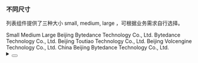 ### 不同尺寸

列表组件提供了三种大小 <yc-tag>small, medium, large </yc-tag>，可根据业务需求自行选择。

<div class="cell-demo vp-raw">
  <yc-space
    direction="vertical"
    size="large">
    <yc-radio-group
      v-model="size"
      type="button">
      <yc-radio value="small">Small</yc-radio>
      <yc-radio value="medium">Medium</yc-radio>
      <yc-radio value="large">Large</yc-radio>
    </yc-radio-group>
    <yc-list :size="size">
      <template #header> List title </template>
      <yc-list-item>Beijing Bytedance Technology Co., Ltd.</yc-list-item>
      <yc-list-item>Bytedance Technology Co., Ltd.</yc-list-item>
      <yc-list-item>Beijing Toutiao Technology Co., Ltd.</yc-list-item>
      <yc-list-item>Beijing Volcengine Technology Co., Ltd.</yc-list-item>
      <yc-list-item>China Beijing Bytedance Technology Co., Ltd.</yc-list-item>
    </yc-list>
  </yc-space>
</div>

<script setup>
import { ref } from 'vue';
const size = ref('medium');
</script>

<details>
<summary>
 <button class="code-btn"  >
    <icon-code />
 </button>
</summary>

```vue
<template>
  <yc-space
    direction="vertical"
    size="large">
    <yc-radio-group
      v-model="size"
      type="button">
      <yc-radio value="small">Small</yc-radio>
      <yc-radio value="medium">Medium</yc-radio>
      <yc-radio value="large">Large</yc-radio>
    </yc-radio-group>
    <yc-list :size="size">
      <template #header> List title </template>
      <yc-list-item>Beijing Bytedance Technology Co., Ltd.</yc-list-item>
      <yc-list-item>Bytedance Technology Co., Ltd.</yc-list-item>
      <yc-list-item>Beijing Toutiao Technology Co., Ltd.</yc-list-item>
      <yc-list-item>Beijing Volcengine Technology Co., Ltd.</yc-list-item>
      <yc-list-item>China Beijing Bytedance Technology Co., Ltd.</yc-list-item>
    </yc-list>
  </yc-space>
</template>

<script setup>
import { ref } from 'vue';
const size = ref('medium');
</script>
```

</details>
